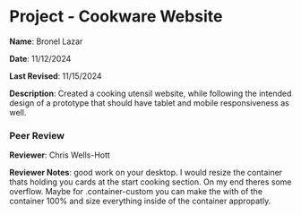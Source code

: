 # Project - Cookware Website

**Name**: Bronel Lazar

**Date**: 11/12/2024

**Last Revised**: 11/15/2024

**Description**: Created a cooking utensil website, while following the intended design of a prototype that should have tablet and mobile responsiveness as well.

### Peer Review

**Reviewer**: Chris Wells-Hott

**Reviewer Notes**: good work on your desktop. I would resize the container thats holding you cards at the start cooking section. On my end theres some overflow. Maybe for .container-custom you can make the with of the container 100% and size everything inside of the container appropatly.
